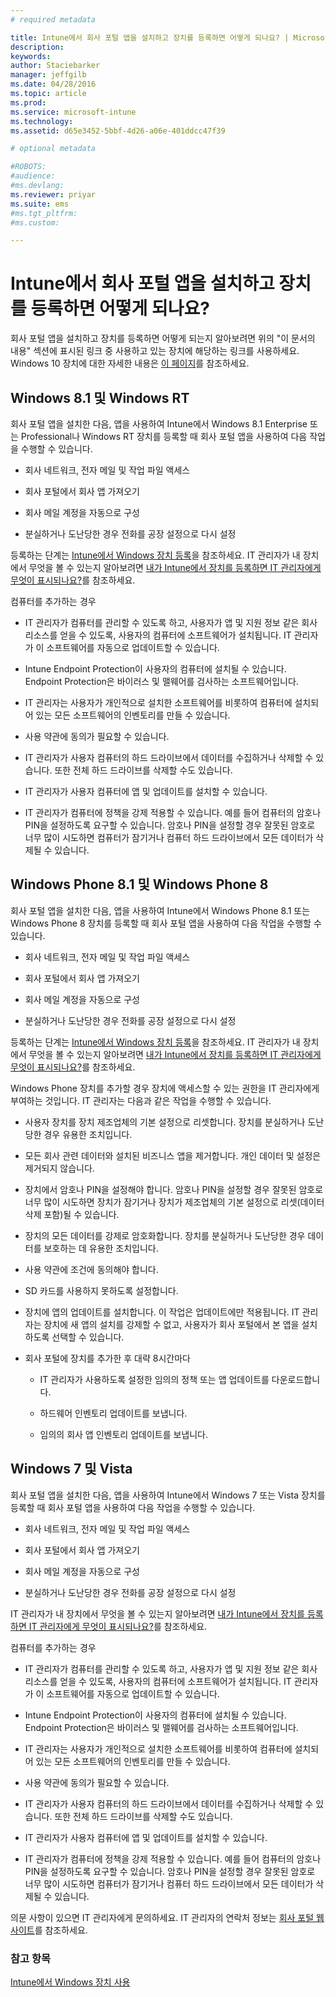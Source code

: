 ```yaml
---
# required metadata

title: Intune에서 회사 포털 앱을 설치하고 장치를 등록하면 어떻게 되나요? | Microsoft Intune
description:
keywords:
author: Staciebarker
manager: jeffgilb
ms.date: 04/28/2016
ms.topic: article
ms.prod:
ms.service: microsoft-intune
ms.technology:
ms.assetid: d65e3452-5bbf-4d26-a06e-401ddcc47f39

# optional metadata

#ROBOTS:
#audience:
#ms.devlang:
ms.reviewer: priyar
ms.suite: ems
#ms.tgt_pltfrm:
#ms.custom:

---
```



# Intune에서 회사 포털 앱을 설치하고 장치를 등록하면 어떻게 되나요?

회사 포털 앱을 설치하고 장치를 등록하면 어떻게 되는지 알아보려면 위의 "이 문서의 내용" 섹션에 표시된 링크 중 사용하고 있는 장치에 해당하는 링크를 사용하세요. Windows 10 장치에 대한 자세한 내용은 [이 페이지](what-happens-if-you-install-the-company-portal-app-and-enroll-your-device-in-intune-windows10.md)를 참조하세요.

## Windows 8.1 및 Windows RT
회사 포털 앱을 설치한 다음, 앱을 사용하여 Intune에서 Windows 8.1 Enterprise 또는 Professional나 Windows RT 장치를 등록할 때 회사 포털 앱을 사용하여 다음 작업을 수행할 수 있습니다.

-   회사 네트워크, 전자 메일 및 작업 파일 액세스

-   회사 포털에서 회사 앱 가져오기

-   회사 메일 계정을 자동으로 구성

-   분실하거나 도난당한 경우 전화를 공장 설정으로 다시 설정

등록하는 단계는 [Intune에서 Windows 장치 등록](enroll-your-device-in-intune-windows.md)을 참조하세요. IT 관리자가 내 장치에서 무엇을 볼 수 있는지 알아보려면 [내가 Intune에서 장치를 등록하면 IT 관리자에게 무엇이 표시되나요?](what-can-your-it-administrator-see-when-you-enroll-your-device-in-intune-windows.md)를 참조하세요.

컴퓨터를 추가하는 경우

-   IT 관리자가 컴퓨터를 관리할 수 있도록 하고, 사용자가 앱 및 지원 정보 같은 회사 리소스를 얻을 수 있도록, 사용자의 컴퓨터에 소프트웨어가 설치됩니다. IT 관리자가 이 소프트웨어를 자동으로 업데이트할 수 있습니다.

-   Intune Endpoint Protection이 사용자의 컴퓨터에 설치될 수 있습니다. Endpoint Protection은 바이러스 및 맬웨어를 검사하는 소프트웨어입니다.

-   IT 관리자는 사용자가 개인적으로 설치한 소프트웨어를 비롯하여 컴퓨터에 설치되어 있는 모든 소프트웨어의 인벤토리를 만들 수 있습니다.

-   사용 약관에 동의가 필요할 수 있습니다.

-   IT 관리자가 사용자 컴퓨터의 하드 드라이브에서 데이터를 수집하거나 삭제할 수 있습니다. 또한 전체 하드 드라이브를 삭제할 수도 있습니다.

-   IT 관리자가 사용자 컴퓨터에 앱 및 업데이트를 설치할 수 있습니다.

-   IT 관리자가 컴퓨터에 정책을 강제 적용할 수 있습니다. 예를 들어 컴퓨터의 암호나 PIN을 설정하도록 요구할 수 있습니다. 암호나 PIN을 설정할 경우 잘못된 암호로 너무 많이 시도하면 컴퓨터가 잠기거나 컴퓨터 하드 드라이브에서 모든 데이터가 삭제될 수 있습니다.

## Windows Phone 8.1 및 Windows Phone 8
회사 포털 앱을 설치한 다음, 앱을 사용하여 Intune에서 Windows Phone 8.1 또는 Windows Phone 8 장치를 등록할 때 회사 포털 앱을 사용하여 다음 작업을 수행할 수 있습니다.

-   회사 네트워크, 전자 메일 및 작업 파일 액세스

-   회사 포털에서 회사 앱 가져오기

-   회사 메일 계정을 자동으로 구성

-   분실하거나 도난당한 경우 전화를 공장 설정으로 다시 설정

등록하는 단계는 [Intune에서 Windows 장치 등록](enroll-your-device-in-intune-windows.md)을 참조하세요. IT 관리자가 내 장치에서 무엇을 볼 수 있는지 알아보려면 [내가 Intune에서 장치를 등록하면 IT 관리자에게 무엇이 표시되나요?](what-can-your-it-administrator-see-when-you-enroll-your-device-in-intune-windows.md)를 참조하세요.

Windows Phone 장치를 추가할 경우 장치에 액세스할 수 있는 권한을 IT 관리자에게 부여하는 것입니다. IT 관리자는 다음과 같은 작업을 수행할 수 있습니다.

-   사용자 장치를 장치 제조업체의 기본 설정으로 리셋합니다. 장치를 분실하거나 도난당한 경우 유용한 조치입니다.

-   모든 회사 관련 데이터와 설치된 비즈니스 앱을 제거합니다. 개인 데이터 및 설정은 제거되지 않습니다.

-   장치에서 암호나 PIN을 설정해야 합니다. 암호나 PIN을 설정할 경우 잘못된 암호로 너무 많이 시도하면 장치가 잠기거나 장치가 제조업체의 기본 설정으로 리셋(데이터 삭제 포함)될 수 있습니다.

-   장치의 모든 데이터를 강제로 암호화합니다. 장치를 분실하거나 도난당한 경우 데이터를 보호하는 데 유용한 조치입니다.

-   사용 약관에 조건에 동의해야 합니다.

-   SD 카드를 사용하지 못하도록 설정합니다.

-   장치에 앱의 업데이트를 설치합니다. 이 작업은 업데이트에만 적용됩니다. IT 관리자는 장치에 새 앱의 설치를 강제할 수 없고, 사용자가 회사 포털에서 본 앱을 설치하도록 선택할 수 있습니다.

-   회사 포털에 장치를 추가한 후 대략 8시간마다

    -   IT 관리자가 사용하도록 설정한 임의의 정책 또는 앱 업데이트를 다운로드합니다.

    -   하드웨어 인벤토리 업데이트를 보냅니다.

    -   임의의 회사 앱 인벤토리 업데이트를 보냅니다.

## Windows 7 및 Vista
회사 포털 앱을 설치한 다음, 앱을 사용하여 Intune에서 Windows 7 또는 Vista 장치를 등록할 때 회사 포털 앱을 사용하여 다음 작업을 수행할 수 있습니다.

-   회사 네트워크, 전자 메일 및 작업 파일 액세스

-   회사 포털에서 회사 앱 가져오기

-   회사 메일 계정을 자동으로 구성

-   분실하거나 도난당한 경우 전화를 공장 설정으로 다시 설정

IT 관리자가 내 장치에서 무엇을 볼 수 있는지 알아보려면 [내가 Intune에서 장치를 등록하면 IT 관리자에게 무엇이 표시되나요?](what-can-your-it-administrator-see-when-you-enroll-your-device-in-intune-windows.md)를 참조하세요.

컴퓨터를 추가하는 경우

-   IT 관리자가 컴퓨터를 관리할 수 있도록 하고, 사용자가 앱 및 지원 정보 같은 회사 리소스를 얻을 수 있도록, 사용자의 컴퓨터에 소프트웨어가 설치됩니다. IT 관리자가 이 소프트웨어를 자동으로 업데이트할 수 있습니다.

-   Intune Endpoint Protection이 사용자의 컴퓨터에 설치될 수 있습니다. Endpoint Protection은 바이러스 및 맬웨어를 검사하는 소프트웨어입니다.

-   IT 관리자는 사용자가 개인적으로 설치한 소프트웨어를 비롯하여 컴퓨터에 설치되어 있는 모든 소프트웨어의 인벤토리를 만들 수 있습니다.

-   사용 약관에 동의가 필요할 수 있습니다.

-   IT 관리자가 사용자 컴퓨터의 하드 드라이브에서 데이터를 수집하거나 삭제할 수 있습니다. 또한 전체 하드 드라이브를 삭제할 수도 있습니다.

-   IT 관리자가 사용자 컴퓨터에 앱 및 업데이트를 설치할 수 있습니다.

-   IT 관리자가 컴퓨터에 정책을 강제 적용할 수 있습니다. 예를 들어 컴퓨터의 암호나 PIN을 설정하도록 요구할 수 있습니다. 암호나 PIN을 설정할 경우 잘못된 암호로 너무 많이 시도하면 컴퓨터가 잠기거나 컴퓨터 하드 드라이브에서 모든 데이터가 삭제될 수 있습니다.

의문 사항이 있으면 IT 관리자에게 문의하세요. IT 관리자의 연락처 정보는 [회사 포털 웹 사이트](http://portal.manage.microsoft.com)를 참조하세요.

### 참고 항목
[Intune에서 Windows 장치 사용](using-your-windows-device-with-intune.md)


<!--HONumber=Jun16_HO2-->


